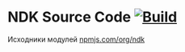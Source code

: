 # NDK Source Code [![Build][ts_badge]][ts_home]

Исходники модулей [npmjs.com/org/ndk](https://www.npmjs.com/org/ndk)

[ts_badge]: https://travis-ci.com/nd-toolkit/ndk-source.svg?branch=master

[ts_home]: https://travis-ci.com/nd-toolkit/ndk-source
